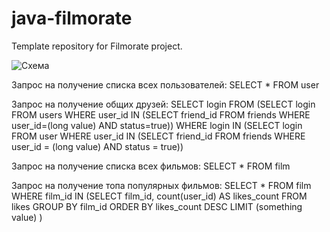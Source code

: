 # java-filmorate
Template repository for Filmorate project.


![Схема](https://user-images.githubusercontent.com/103331774/218330964-f5740a50-483b-4c8f-b223-6c060b8d8f68.png)



Запрос на получение списка всех пользователей:
SELECT *
FROM user

Запрос на получение общих друзей:
SELECT login
FROM 
(SELECT login
FROM users
WHERE user_id IN 
(SELECT friend_id
FROM friends
WHERE user_id=(long value) AND status=true))
WHERE login IN 
(SELECT login 
FROM user 
WHERE user_id IN
(SELECT friend_id 
FROM friends 
WHERE user_id = (long value) AND status = true))

Запрос на получение списка всех фильмов:
SELECT *
FROM film

Запрос на получение топа популярных фильмов:
SELECT * 
FROM film 
WHERE film_id IN
(SELECT film_id,
        count(user_id) AS likes_count
FROM likes 
GROUP BY film_id 
ORDER BY likes_count DESC 
LIMIT (something value) )
